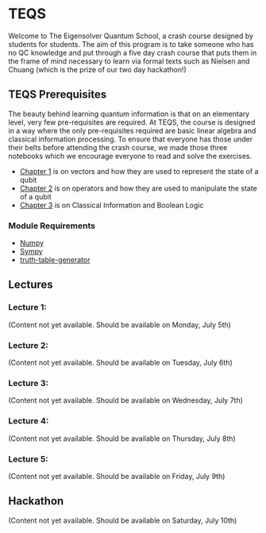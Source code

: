 # TEQS

Welcome to The Eigensolver Quantum School, a crash course designed by students for students. The aim of this program is to take someone who has no QC knowledge and put through a five day crash course that puts them in the frame of mind necessary to learn via formal texts such as Nielsen and Chuang (which is the prize of our two day hackathon!) 

## TEQS Prerequisites
The beauty behind learning quantum information is that on an elementary level, very few pre-requisites are required. At TEQS, the course is designed in a way where the only pre-requisites required are basic linear algebra and classical information processing. To ensure that everyone has those under their belts before attending the crash course, we made those three notebooks which we encourage everyone to read and solve the exercises. 

 - [Chapter 1](https://github.com/The-Eigensolvers/TEQS/blob/main/Pre-requisites/Chapter%201%20-%20Math%20Tools%20I%20(Vectors%2C%20Complex%20Numbers%20and%20Dirac%20Notation).ipynb) is on vectors and how they are used to represent the state of a qubit
 - [Chapter 2](https://github.com/The-Eigensolvers/TEQS/blob/main/Pre-requisites/Chapter%202%20-%20Math%20Tools%20II%20(Linear%20Operators).ipynb) is on operators and how they are used to manipulate the state of a qubit
 - [Chapter 3](https://github.com/The-Eigensolvers/TEQS/blob/main/Pre-requisites/Chapter%203%20-%20Classical%20Computation%20and%20Logic.ipynb) is on Classical Information and Boolean Logic
 
 ### Module Requirements
 
 - [Numpy](https://numpy.org)
 - [Sympy](https://www.sympy.org/en/index.html)
 - [truth-table-generator](https://pypi.org/project/truth-table-generator/)

## Lectures
### Lecture 1:

(Content not yet available. Should be available on Monday, July 5th)

### Lecture 2:

(Content not yet available. Should be available on Tuesday, July 6th)

### Lecture 3:

(Content not yet available. Should be available on Wednesday, July 7th)

### Lecture 4:

(Content not yet available. Should be available on Thursday, July 8th)

### Lecture 5:

(Content not yet available. Should be available on Friday, July 9th)

## Hackathon

(Content not yet available. Should be available on Saturday, July 10th)

